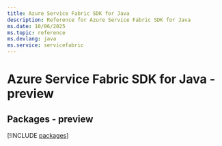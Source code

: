 ```yaml
---
title: Azure Service Fabric SDK for Java
description: Reference for Azure Service Fabric SDK for Java
ms.date: 10/06/2025
ms.topic: reference
ms.devlang: java
ms.service: servicefabric
---
```

# Azure Service Fabric SDK for Java - preview
## Packages - preview
[!INCLUDE [packages](service-fabric-index.md)]